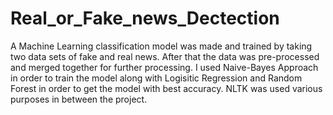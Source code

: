 # Real_or_Fake_news_Dectection
A Machine Learning classification model was made and trained by taking two data sets of fake and real news. After that the data was pre-processed and merged together for further processing. I used Naive-Bayes Approach in order to train the model along with Logisitic Regression and Random Forest in order to get the model with best accuracy. NLTK was used various purposes in between the project.
